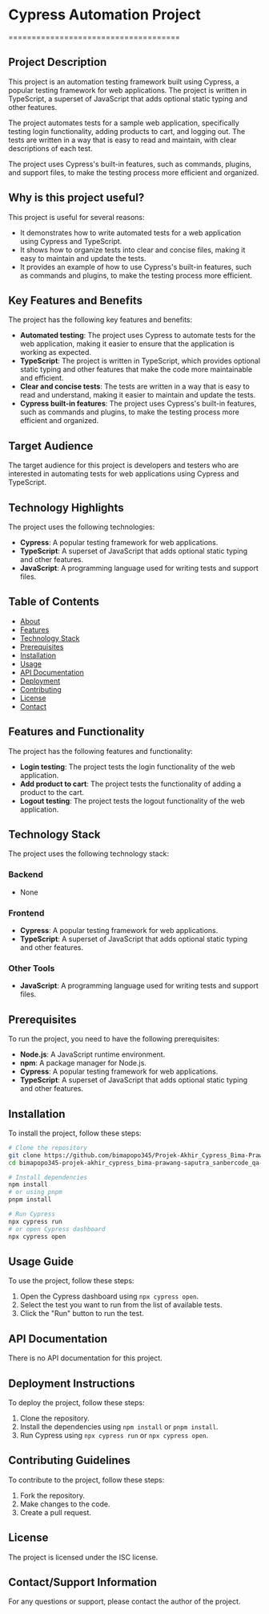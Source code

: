 # Cypress Automation Project
=====================================

## Project Description
This project is an automation testing framework built using Cypress, a popular testing framework for web applications. The project is written in TypeScript, a superset of JavaScript that adds optional static typing and other features.

The project automates tests for a sample web application, specifically testing login functionality, adding products to cart, and logging out. The tests are written in a way that is easy to read and maintain, with clear descriptions of each test.

The project uses Cypress's built-in features, such as commands, plugins, and support files, to make the testing process more efficient and organized.

## Why is this project useful?
This project is useful for several reasons:

* It demonstrates how to write automated tests for a web application using Cypress and TypeScript.
* It shows how to organize tests into clear and concise files, making it easy to maintain and update the tests.
* It provides an example of how to use Cypress's built-in features, such as commands and plugins, to make the testing process more efficient.

## Key Features and Benefits
The project has the following key features and benefits:

* **Automated testing**: The project uses Cypress to automate tests for the web application, making it easier to ensure that the application is working as expected.
* **TypeScript**: The project is written in TypeScript, which provides optional static typing and other features that make the code more maintainable and efficient.
* **Clear and concise tests**: The tests are written in a way that is easy to read and understand, making it easier to maintain and update the tests.
* **Cypress built-in features**: The project uses Cypress's built-in features, such as commands and plugins, to make the testing process more efficient and organized.

## Target Audience
The target audience for this project is developers and testers who are interested in automating tests for web applications using Cypress and TypeScript.

## Technology Highlights
The project uses the following technologies:

* **Cypress**: A popular testing framework for web applications.
* **TypeScript**: A superset of JavaScript that adds optional static typing and other features.
* **JavaScript**: A programming language used for writing tests and support files.

## Table of Contents
- [About](#about)
- [Features](#features)
- [Technology Stack](#technology-stack)
- [Prerequisites](#prerequisites)
- [Installation](#installation)
- [Usage](#usage)
- [API Documentation](#api-documentation)
- [Deployment](#deployment)
- [Contributing](#contributing)
- [License](#license)
- [Contact](#contact)

## Features and Functionality
The project has the following features and functionality:

* **Login testing**: The project tests the login functionality of the web application.
* **Add product to cart**: The project tests the functionality of adding a product to the cart.
* **Logout testing**: The project tests the logout functionality of the web application.

## Technology Stack
The project uses the following technology stack:

### Backend
* None

### Frontend
* **Cypress**: A popular testing framework for web applications.
* **TypeScript**: A superset of JavaScript that adds optional static typing and other features.

### Other Tools
* **JavaScript**: A programming language used for writing tests and support files.

## Prerequisites
To run the project, you need to have the following prerequisites:

* **Node.js**: A JavaScript runtime environment.
* **npm**: A package manager for Node.js.
* **Cypress**: A popular testing framework for web applications.
* **TypeScript**: A superset of JavaScript that adds optional static typing and other features.

## Installation
To install the project, follow these steps:
```bash
# Clone the repository
git clone https://github.com/bimapopo345/Projek-Akhir_Cypress_Bima-Prawang-Saputra_SanberCode_QA-Automation-Intermediate_Batch-49.git
cd bimapopo345-projek-akhir_cypress_bima-prawang-saputra_sanbercode_qa-automation-intermediate_batch-49

# Install dependencies
npm install
# or using pnpm
pnpm install

# Run Cypress
npx cypress run
# or open Cypress dashboard
npx cypress open
```

## Usage Guide
To use the project, follow these steps:

1. Open the Cypress dashboard using `npx cypress open`.
2. Select the test you want to run from the list of available tests.
3. Click the "Run" button to run the test.

## API Documentation
There is no API documentation for this project.

## Deployment Instructions
To deploy the project, follow these steps:

1. Clone the repository.
2. Install the dependencies using `npm install` or `pnpm install`.
3. Run Cypress using `npx cypress run` or `npx cypress open`.

## Contributing Guidelines
To contribute to the project, follow these steps:

1. Fork the repository.
2. Make changes to the code.
3. Create a pull request.

## License
The project is licensed under the ISC license.

## Contact/Support Information
For any questions or support, please contact the author of the project.
